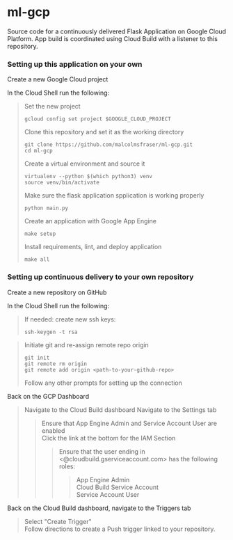 # ml-gcp
Source code for a continuously delivered Flask Application on Google Cloud Platform. App build is coordinated using Cloud Build with a listener to this repository.

### Setting up this application on your own  

Create a new Google Cloud project

In the Cloud Shell run the following:

>Set the new project
>```{bash}
>gcloud config set project $GOOGLE_CLOUD_PROJECT
>```
>Clone this repository and set it as the working directory
>```{bash}
>git clone https://github.com/malcolmsfraser/ml-gcp.git
>cd ml-gcp
>```
>Create a virtual environment and source it
>```{bash}
>virtualenv --python $(which python3) venv
>source venv/bin/activate
>```
>Make sure the flask application spplication is working properly
>```{bash}
>python main.py
>```
>Create an application with Google App Engine
>```{bash}
>make setup
>```
>Install requirements, lint, and deploy application
>```{bash}
>make all
>```

### Setting up continuous delivery to your own repository

Create a new repository on GitHub

In the Cloud Shell run the following:

>If needed: create new ssh keys:
>```{bash}
>ssh-keygen -t rsa
>```

>Initiate git and re-assign remote repo origin
>```{bash}
>git init
>git remote rm origin
>git remote add origin <path-to-your-github-repo>
>```
>Follow any other prompts for setting up the connection

Back on the GCP Dashboard

>Navigate to the Cloud Build dashboard
>Navigate to the Settings tab
>>Ensure that App Engine Admin and Service Account User are enabled  
>>Click the link at the bottom for the IAM Section
>>>Ensure that the user ending in <@cloudbuild.gserviceaccount.com> has the following roles:  
>>>>App Engine Admin  
>>>>Cloud Build Service Account  
>>>>Service Account User

Back on the Cloud Build dashboard, navigate to the Triggers tab

>Select "Create Trigger"  
>Follow directions to create a Push trigger linked to your repository.
